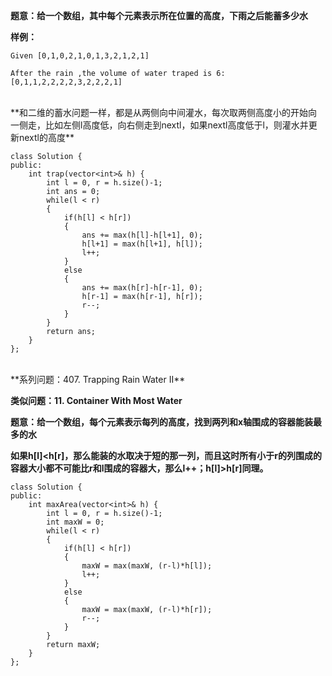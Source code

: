 **题意：给一个数组，其中每个元素表示所在位置的高度，下雨之后能蓄多少水**

**样例：**
```
Given [0,1,0,2,1,0,1,3,2,1,2,1]

After the rain ,the volume of water traped is 6:
[0,1,1,2,2,2,2,3,2,2,2,1]
```

<br/>
**和二维的蓄水问题一样，都是从两侧向中间灌水，每次取两侧高度小的开始向一侧走，比如左侧l高度低，向右侧走到nextl，如果nextl高度低于l，则灌水并更新nextl的高度**

```
class Solution {
public:
    int trap(vector<int>& h) {
        int l = 0, r = h.size()-1;
        int ans = 0;
        while(l < r)
        {
            if(h[l] < h[r])
            {
                ans += max(h[l]-h[l+1], 0);
                h[l+1] = max(h[l+1], h[l]);
                l++;
            }
            else
            {
                ans += max(h[r]-h[r-1], 0);
                h[r-1] = max(h[r-1], h[r]);
                r--;
            }
        }
        return ans;
    }
};
```

<br/>
**系列问题：407. Trapping Rain Water II**

**类似问题：11. Container With Most Water**

**题意：给一个数组，每个元素表示每列的高度，找到两列和x轴围成的容器能装最多的水**

**如果h[l]<h[r]，那么能装的水取决于短的那一列，而且这时所有小于r的列围成的容器大小都不可能比r和l围成的容器大，那么l++；h[l]>h[r]同理。**
```
class Solution {
public:
    int maxArea(vector<int>& h) {
        int l = 0, r = h.size()-1;
        int maxW = 0;
        while(l < r)
        {
            if(h[l] < h[r]) 
            {
                maxW = max(maxW, (r-l)*h[l]);
                l++;
            }
            else
            {
                maxW = max(maxW, (r-l)*h[r]);
                r--;
            }
        }
        return maxW;
    }
};
```